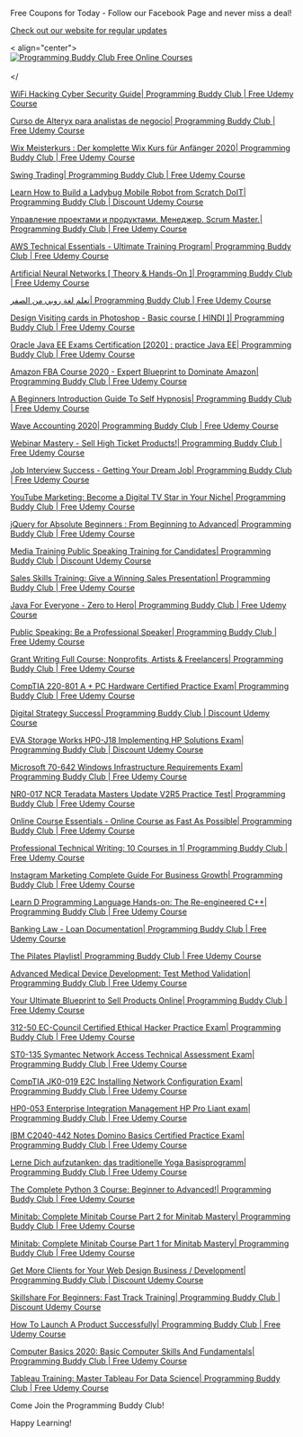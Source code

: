Free Coupons for Today - Follow our Facebook Page and never miss a deal!

[Check out our website for regular updates](https://www.programmingbuddy.club/)

< align="center">
<br>
<a href="https://bit.ly/FreeOnlineCoursesGithub" target="_blank" title="Programming Buddy Club Free Online Courses">
<img src="https://i.imgur.com/aE2TLHF.png" alt="Programming Buddy Club Free Online Courses">
</a>
<br>
<br>
</

[WiFi Hacking Cyber Security Guide| Programming Buddy Club | Free Udemy Course](https://www.programmingbuddy.club/2020/06/wifi-hacking-cyber-security-guide.html)

[Curso de Alteryx para analistas de negocio| Programming Buddy Club | Free Udemy Course](https://www.programmingbuddy.club/2020/06/curso-de-alteryx-para-analistas-de.html)

[Wix Meisterkurs : Der komplette Wix Kurs für Anfänger 2020| Programming Buddy Club | Free Udemy Course](https://www.programmingbuddy.club/2020/06/wix-meisterkurs-der-komplette-wix-kurs.html)

[Swing Trading| Programming Buddy Club | Free Udemy Course](https://www.programmingbuddy.club/2020/06/swing-trading-programming-buddy-club.html)

[Learn How to Build a Ladybug Mobile Robot from Scratch DoIT| Programming Buddy Club | Discount Udemy Course](https://www.programmingbuddy.club/2020/06/learn-how-to-build-ladybug-mobile-robot.html)

[Управление проектами и продуктами. Менеджер. Scrum Master.| Programming Buddy Club | Free Udemy Course](https://www.programmingbuddy.club/2020/06/scrum-master-programming-buddy-club.html)

[AWS Technical Essentials - Ultimate Training Program| Programming Buddy Club | Free Udemy Course](https://www.programmingbuddy.club/2020/06/aws-technical-essentials-ultimate.html)

[Artificial Neural Networks [ Theory & Hands-On ]| Programming Buddy Club | Free Udemy Course](https://www.programmingbuddy.club/2020/06/artificial-neural-networks-theory-hands.html)

[تعلم لغة روبي من الصفر| Programming Buddy Club | Free Udemy Course](https://www.programmingbuddy.club/2020/06/programming-buddy-club-free-udemy-course_28.html)

[Design Visiting cards in Photoshop - Basic course [ HINDI ]| Programming Buddy Club | Free Udemy Course](https://www.programmingbuddy.club/2020/06/design-visiting-cards-in-photoshop.html)

[Oracle Java EE Exams Certification [2020] : practice Java EE| Programming Buddy Club | Free Udemy Course](https://www.programmingbuddy.club/2020/06/oracle-java-ee-exams-certification-2020.html)

[Amazon FBA Course 2020 - Expert Blueprint to Dominate Amazon| Programming Buddy Club | Free Udemy Course](https://www.programmingbuddy.club/2020/06/amazon-fba-course-2020-expert-blueprint.html)

[A Beginners Introduction Guide To Self Hypnosis| Programming Buddy Club | Free Udemy Course](https://www.programmingbuddy.club/2020/06/a-beginners-introduction-guide-to-self.html)

[Wave Accounting 2020| Programming Buddy Club | Free Udemy Course](https://www.programmingbuddy.club/2020/02/wave-accounting-2020-programming-buddy.html)

[Webinar Mastery - Sell High Ticket Products!| Programming Buddy Club | Free Udemy Course](https://www.programmingbuddy.club/2020/06/webinar-mastery-by-howard-lynch-sell.html)

[Job Interview Success - Getting Your Dream Job| Programming Buddy Club | Free Udemy Course](https://www.programmingbuddy.club/2020/02/job-interview-success-getting-your.html)

[YouTube Marketing: Become a Digital TV Star in Your Niche| Programming Buddy Club | Free Udemy Course](https://www.programmingbuddy.club/2020/06/youtube-marketing-become-digital-tv.html)

[jQuery for Absolute Beginners : From Beginning to Advanced| Programming Buddy Club | Free Udemy Course](https://www.programmingbuddy.club/2020/04/the-complete-jquery-course-from.html)

[Media Training Public Speaking Training for Candidates| Programming Buddy Club | Discount Udemy Course](https://www.programmingbuddy.club/2020/04/media-training-public-speaking-training.html)

[Sales Skills Training: Give a Winning Sales Presentation| Programming Buddy Club | Free Udemy Course](https://www.programmingbuddy.club/2020/04/sales-skills-training-give-winning.html)

[Java For Everyone - Zero to Hero| Programming Buddy Club | Free Udemy Course](https://www.programmingbuddy.club/2020/05/java-for-everyone-zero-to-hero.html)

[Public Speaking: Be a Professional Speaker| Programming Buddy Club | Free Udemy Course](https://www.programmingbuddy.club/2020/05/public-speaking-be-professional-speaker.html)

[Grant Writing Full Course: Nonprofits, Artists & Freelancers| Programming Buddy Club | Free Udemy Course](https://www.programmingbuddy.club/2020/04/grant-writing-full-course-nonprofits.html)

[CompTIA 220-801 A + PC Hardware Certified Practice Exam| Programming Buddy Club | Free Udemy Course](https://www.programmingbuddy.club/2020/06/comptia-220-801-pc-hardware-certified.html)

[Digital Strategy Success| Programming Buddy Club | Discount Udemy Course](https://www.programmingbuddy.club/2020/06/digital-strategy-success-programming.html)

[EVA Storage Works HP0-J18 Implementing HP Solutions Exam| Programming Buddy Club | Discount Udemy Course](https://www.programmingbuddy.club/2020/06/eva-storage-works-hp0-j18-implementing.html)

[Microsoft 70-642 Windows Infrastructure Requirements Exam| Programming Buddy Club | Free Udemy Course](https://www.programmingbuddy.club/2020/06/microsoft-70-642-windows-infrastructure.html)

[NR0-017 NCR Teradata Masters Update V2R5 Practice Test| Programming Buddy Club | Free Udemy Course](https://www.programmingbuddy.club/2020/06/nr0-017-ncr-teradata-masters-update.html)

[Online Course Essentials - Online Course as Fast As Possible| Programming Buddy Club | Free Udemy Course](https://www.programmingbuddy.club/2020/05/online-course-essentials-online-course.html)

[Professional Technical Writing: 10 Courses in 1| Programming Buddy Club | Free Udemy Course](https://www.programmingbuddy.club/2020/04/professional-technical-writing-10.html)

[Instagram Marketing Complete Guide For Business Growth| Programming Buddy Club | Free Udemy Course](https://www.programmingbuddy.club/2020/06/instagram-marketing-complete-guide-for.html)

[Learn D Programming Language Hands-on: The Re-engineered C++| Programming Buddy Club | Free Udemy Course](https://www.programmingbuddy.club/2020/06/learn-d-programming-language-hands-on.html)

[Banking Law - Loan Documentation| Programming Buddy Club | Free Udemy Course](https://www.programmingbuddy.club/2020/06/banking-law-loan-documentation.html)

[The Pilates Playlist| Programming Buddy Club | Free Udemy Course](https://www.programmingbuddy.club/2020/06/the-pilates-playlist-programming-buddy.html)

[Advanced Medical Device Development: Test Method Validation| Programming Buddy Club | Free Udemy Course](https://www.programmingbuddy.club/2020/06/advanced-medical-device-development.html)

[Your Ultimate Blueprint to Sell Products Online| Programming Buddy Club | Free Udemy Course](https://www.programmingbuddy.club/2019/12/your-ultimate-blueprint-to-sell.html)

[312-50 EC-Council Certified Ethical Hacker Practice Exam| Programming Buddy Club | Free Udemy Course](https://www.programmingbuddy.club/2020/06/312-50-ec-council-certified-ethical.html)

[ST0-135 Symantec Network Access Technical Assessment Exam| Programming Buddy Club | Free Udemy Course](https://www.programmingbuddy.club/2020/06/st0-135-symantec-network-access.html)

[CompTIA JK0-019 E2C Installing Network Configuration Exam| Programming Buddy Club | Free Udemy Course](https://www.programmingbuddy.club/2020/06/comptia-jk0-019-e2c-installing-network.html)

[HP0-053 Enterprise Integration Management HP Pro Liant exam| Programming Buddy Club | Free Udemy Course](https://www.programmingbuddy.club/2020/06/hp0-053-enterprise-integration.html)

[IBM C2040-442 Notes Domino Basics Certified Practice Exam| Programming Buddy Club | Free Udemy Course](https://www.programmingbuddy.club/2020/06/ibm-c2040-442-notes-domino-basics.html)

[Lerne Dich aufzutanken: das traditionelle Yoga Basisprogramm| Programming Buddy Club | Free Udemy Course](https://www.programmingbuddy.club/2020/06/lerne-dich-aufzutanken-das.html)

[The Complete Python 3 Course: Beginner to Advanced!| Programming Buddy Club | Free Udemy Course](https://www.programmingbuddy.club/2020/01/the-complete-python-3-course-beginner.html)

[Minitab: Complete Minitab Course Part 2 for Minitab Mastery| Programming Buddy Club | Free Udemy Course](https://www.programmingbuddy.club/2020/06/minitab-complete-minitab-course-part-2.html)

[Minitab: Complete Minitab Course Part 1 for Minitab Mastery| Programming Buddy Club | Free Udemy Course](https://www.programmingbuddy.club/2020/06/minitab-complete-minitab-course-part-1.html)

[Get More Clients for Your Web Design Business / Development| Programming Buddy Club | Discount Udemy Course](https://www.programmingbuddy.club/2020/06/get-more-clients-for-your-web-design.html)

[Skillshare For Beginners: Fast Track Training| Programming Buddy Club | Discount Udemy Course](https://www.programmingbuddy.club/2020/06/skillshare-for-beginners-fast-track.html)

[How To Launch A Product Successfully| Programming Buddy Club | Free Udemy Course](https://www.programmingbuddy.club/2020/06/how-to-launch-product-successfully.html)

[Computer Basics 2020: Basic Computer Skills And Fundamentals| Programming Buddy Club | Free Udemy Course](https://www.programmingbuddy.club/2020/06/computer-basics-2020-basic-computer.html)

[Tableau Training: Master Tableau For Data Science| Programming Buddy Club | Free Udemy Course](https://www.programmingbuddy.club/2020/06/tableau-training-master-tableau-for.html)

Come Join the Programming Buddy Club!

Happy Learning!

[programmingbuddyclub]: https://bit.ly/FreeOnlineCoursesGithub "Programming Buddy Club Free Online Courses"
